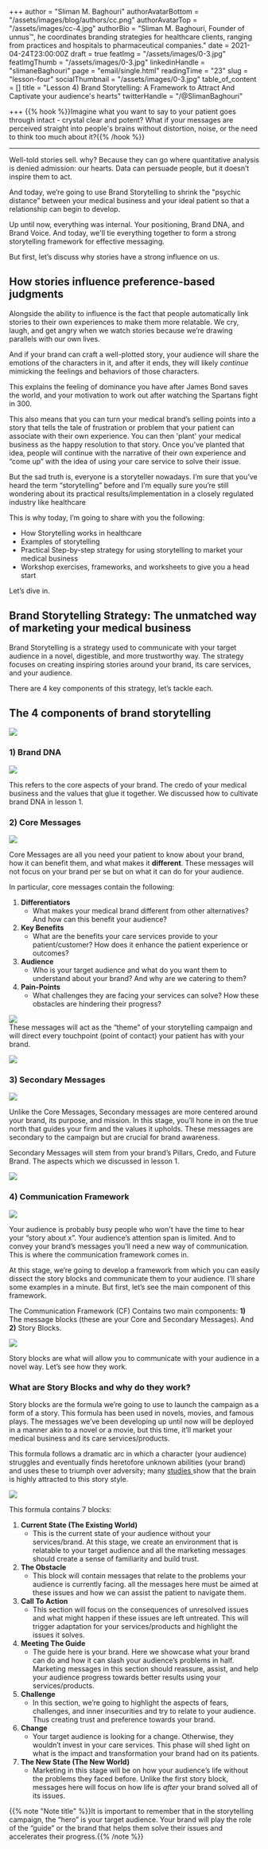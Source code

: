 +++
author = "Sliman M. Baghouri"
authorAvatarBottom = "/assets/images/blog/authors/cc.png"
authorAvatarTop = "/assets/images/cc-4.jpg"
authorBio = "Sliman M. Baghouri, Founder of unnus™, he coordinates branding strategies for healthcare clients, ranging from practices and hospitals to pharmaceutical companies."
date = 2021-04-24T23:00:00Z
draft = true
featImg = "/assets/images/0-3.jpg"
featImgThumb = "/assets/images/0-3.jpg"
linkedinHandle = "slimaneBaghouri"
page = "email/single.html"
readingTime = "23"
slug = "lesson-four"
socialThumbnail = "/assets/images/0-3.jpg"
table_of_content = []
title = "Lesson 4) Brand Storytelling: A Framework to Attract And Captivate your audience's hearts"
twitterHandle = "/@SlimanBaghouri"

+++
{{% hook %}}Imagine what you want to say to your patient goes through intact - crystal clear and potent? What if your messages are perceived straight into people's brains without distortion, noise, or the need to think too much about it?{{% /hook %}}

***

Well-told stories sell. why? Because they can go where quantitative analysis is denied admission: our hearts. Data can persuade people, but it doesn’t inspire them to act.

And today, we’re going to use Brand Storytelling to shrink the "psychic distance” between your medical business and your ideal patient so that a relationship can begin to develop.

Up until now, everything was internal. Your positioning, Brand DNA, and Brand Voice. And today, we'll tie everything together to form a strong storytelling framework for effective messaging.

But first, let’s discuss why stories have a strong influence on us.

## How stories influence preference-based judgments

Alongside the ability to influence is the fact that people automatically link stories to their own experiences to make them more relatable. We cry, laugh, and get angry when we watch stories because we’re drawing parallels with our own lives.

And if your brand can craft a well-plotted story, your audience will share the emotions of the characters in it, and after it ends, they will likely _continue_ mimicking the feelings and behaviors of those characters.

This explains the feeling of dominance you have after James Bond saves the world, and your motivation to work out after watching the Spartans fight in 300.

This also means that you can turn your medical brand’s selling points into a story that tells the tale of frustration or problem that your patient can associate with their own experience. You can then 'plant' your medical business as the happy resolution to that story. Once you've planted that idea, people will continue with the narrative of their own experience and “come up” with the idea of using your care service to solve their issue.

But the sad truth is, everyone is a storyteller nowadays. I’m sure that you’ve heard the term “storytelling” before and I’m equally sure you’re still wondering about its practical results/implementation in a closely regulated industry like healthcare

This is why today, I’m going to share with you the following:

* How Storytelling works in healthcare
* Examples of storytelling
* Practical Step-by-step strategy for using storytelling to market your medical business
* Workshop exercises, frameworks, and worksheets to give you a head start

Let’s dive in.

## Brand Storytelling Strategy: The unmatched way of marketing your medical business

Brand Storytelling is a strategy used to communicate with your target audience in a novel, digestible, and more trustworthy way. The strategy focuses on creating inspiring stories around your brand, its care services, and your audience.

There are 4 key components of this strategy, let’s tackle each.

## The 4 components of brand storytelling

![](/assets/images/1-1.jpg)

### 1) Brand DNA

![](/assets/images/2-1.jpg)

This refers to the core aspects of your brand. The credo of your medical business and the values that glue it together. We discussed how to cultivate brand DNA in lesson 1.

### 2) Core Messages

_![](/assets/images/3-1.jpg)_

Core Messages are all you need your patient to know about your brand, how it can benefit them, and what makes it **different**. These messages will not focus on your brand per se but on what it can do for your audience. 

In particular, core messages contain the following:

1. **Differentiators**
   * What makes your medical brand different from other alternatives? And how can this benefit your audience?
2. **Key Benefits**
   * What are the benefits your care services provide to your patient/customer? How does it enhance the patient experience or outcomes?
3. **Audience**
   * Who is your target audience and what do you want them to understand about your brand? And why are we catering to them?
4. **Pain-Points**
   * What challenges they are facing your services can solve? How these obstacles are hindering their progress?

![](/assets/images/4-1.jpg)  
These messages will act as the “theme” of your storytelling campaign and will direct every touchpoint (point of contact) your patient has with your brand.

![](/assets/images/5-1.jpg)

### 3) Secondary Messages

![](/assets/images/6-1.jpg)

Unlike the Core Messages, Secondary messages are more centered around your brand, its purpose, and mission. In this stage, you’ll hone in on the true north that guides your firm and the values it upholds. These messages are secondary to the campaign but are crucial for brand awareness.

Secondary Messages will stem from your brand’s Pillars, Credo, and Future Brand. The aspects which we discussed in lesson 1.

![](/assets/images/7-2.jpg)

### 4) Communication Framework

![](/assets/images/8-2.jpg)

Your audience is probably busy people who won't have the time to hear your “story about x”. Your audience’s attention span is limited. And to convey your brand’s messages you’ll need a new way of communication. This is where the communication framework comes in.

At this stage, we’re going to develop a framework from which you can easily dissect the story blocks and communicate them to your audience. I’ll share some examples in a minute. But first, let’s see the main component of this framework.

The Communication Framework (CF) Contains two main components: **1)** The message blocks (these are your Core and Secondary Messages). And **2)** Story Blocks.

![](/assets/images/9-2.jpg)

Story blocks are what will allow you to communicate with your audience in a novel way. Let’s see how they work.

### What are Story Blocks and why do they work?

Story blocks are the formula we’re going to use to launch the campaign as a form of a story. This formula has been used in novels, movies, and famous plays. The messages we’ve been developing up until now will be deployed in a manner akin to a novel or a movie, but this time, it’ll market your medical business and its care services/products.

This formula follows a dramatic arc in which a character (your audience) struggles and eventually finds heretofore unknown abilities (your brand) and uses these to triumph over adversity; many [studies ](https://hbr.org/2014/03/the-irresistible-power-of-storytelling-as-a-strategic-business-tool)show that the brain is highly attracted to this story style.

![](/assets/images/9-5.jpg)

This formula contains 7 blocks:

1. **Current State (The Existing World)**
   * This is the current state of your audience without your services/brand. At this stage, we create an environment that is relatable to your target audience and all the marketing messages should create a sense of familiarity and build trust.
2. **The Obstacle**
   * This block will contain messages that relate to the problems your audience is currently facing. all the messages here must be aimed at these issues and how we can assist the patient to navigate them.
3. **Call To Action**
   * This section will focus on the consequences of unresolved issues and what might happen if these issues are left untreated. This will trigger adaptation for your services/products and highlight the issues it solves.
4. **Meeting The Guide**
   * The guide here is your brand. Here we showcase what your brand can do and how it can slash your audience’s problems in half. Marketing messages in this section should reassure, assist, and help your audience progress towards better results using your services/products.
5. **Challenge**
   * In this section, we’re going to highlight the aspects of fears, challenges, and inner insecurities and try to relate to your audience. Thus creating trust and preference towards your brand.
6. **Change**
   * Your target audience is looking for a change. Otherwise, they wouldn’t invest in your care services. This phase will shed light on what is the impact and transformation your brand had on its patients.
7. **The New State (The New World)**
   * Marketing in this stage will be on how your audience’s life without the problems they faced before. Unlike the first story block, messages here will focus on how life is _after_ your brand solved all of its issues.

{{% note "Note title" %}}It is important to remember that in the storytelling campaign, the “hero” is your target audience. Your brand will play the role of the “guide” or the brand that helps them solve their issues and accelerates their progress.{{% /note %}}